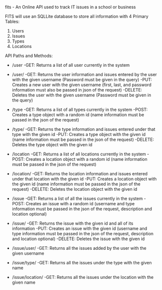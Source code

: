 fits - An Online API used to track IT issues in a school or business

FITS will use an SQLLite database to store all information with 4 Primary Tables:
  1. Users
  2. Issues
  3. Types
  4. Locations

API Paths and Methods:
  * /user
    -GET: Returns a list of all user currently in the system
    
  * /user/<username>
    -GET: Returns the user information and issues entered by the user with the given username (Password must be given in the query)
    -PUT: Creates a new user with the given username (first, last, and password information must also be passed in json of the request)
    -DELETE: Deletes the user with the given username (Password must be given in the query)
  
  * /type
    -GET: Returns a list of all types currently in the system
    -POST: Creates a type object with a random id (name information must be passed in the json of the request)
  
  * /type/<id>
    -GET: Returns the type information and issues entered under that type with the given id
    -PUT: Creates a type object with the given id (name information must be passed in the json of the request)
    -DELETE: Deletes the type object with the given id
  
  * /location
    -GET: Returns a list of all locations currently in the system
    -POST: Creates a location object with a random id (name information must be passed in the json of the request)
  
  * /location/<id>
    -GET: Returns the location information and issues entered under that location with the given id
    -PUT: Creates a location object with the given id (name information must be passed in the json of the request)
    -DELETE: Deletes the location object with the given id
  
  * /issue
    -GET: Returns a list of all the issues currently in the system
    -POST: Creates an issue with a random id (username and type information must be passed in the json of the request, description and                location optional)
  
  * /issue/<id>
    -GET: Returns the issue with the given id and all of its information
    -PUT: Creates an issue with the given id (username and type information must be passed in the json of the request, description and                location optional)
    -DELETE: Deletes the issue with the given id
  
  * /issue/user/<username>
    -GET: Returns all the issues added by the user with the given username
  
  * /issue/type/<name>
    -GET: Returns all the issues under the type with the given name
  
  * /issue/location/<name>
    -GET: Returns all the issues under the location with the given name
